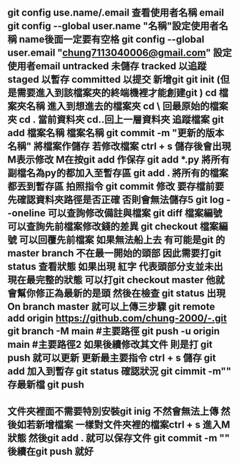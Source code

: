 git config use.name/.email 查看使用者名稱 email  
git config --global user.name "名稱"設定使用者名稱 name後面一定要有空格 
git config --global user.email "chung7113040006@gmail.com" 設定使用者email
untracked 未儲存
tracked 以追蹤
staged 以暫存
committed 以提交
新增git git init (但是需要進入到該檔案夾的終端機裡才能創建git )
cd 檔案夾名稱 進入到想進去的檔案夾
cd \ 回最原始的檔案夾
cd . 當前資料夾
cd..回上一層資料夾 
追蹤檔案 git add 檔案名稱 檔案名稱
git commit -m "更新的版本名稱" 將檔案作儲存
若修改檔案 ctrl + s 儲存後會出現M表示修改 M在按git add 作保存 
git add *.py 將所有副檔名為py的都加入至暫存區
git add . 將所有的檔案都丟到暫存區
拍照指令 git commit
修改
要存檔前要先確認資料夾路徑是否正確 否則會無法儲存5
git log --oneline 可以查詢修改備註與檔案
git diff 檔案編號 可以查詢先前檔案修改錢的差異
git checkout 檔案編號 可以回覆先前檔案
如果無法船上去 有可能是git 的master branch 不在最一開始的頭部
因此需要打git status  查看狀態 如果出現 紅字 代表頭部分支並未出現在最完整的狀態 
可以打git checkout master
他就會幫你修正為最新的是頭 
然後在檢查 git status  出現 On branch master
就可以上傳三步驟 
git remote add origin https://github.com/chung-2000/-.git
git branch -M main #主要路徑
git push -u origin main #主要路徑2
如果後續修改其文件 
則是打 
git push 
就可以更新
更新最主要指令 
ctrl + s                儲存
git add                 加入到暫存
git status              確認狀況
git cimmit -m""         存最新檔
git push 
---
文件夾裡面不需要特別安裝git inig 
不然會無法上傳 
然後如若新增檔案 
一樣對文件夾裡的檔案ctrl + s 進入M狀態
然後git add . 就可以保存文件
git commit -m ""
後續在git push 就好 
---
